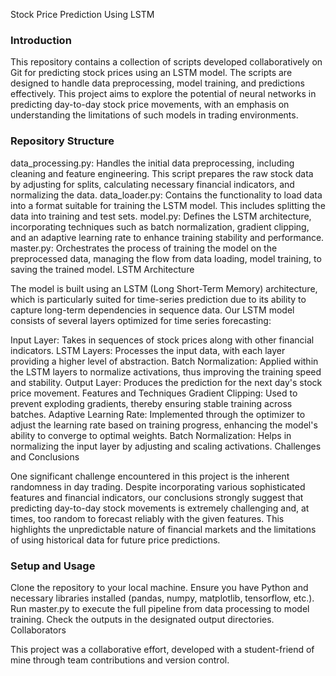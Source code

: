 Stock Price Prediction Using LSTM

### Introduction

This repository contains a collection of scripts developed collaboratively on Git for predicting stock prices using an LSTM model. The scripts are designed to handle data preprocessing, model training, and predictions effectively. This project aims to explore the potential of neural networks in predicting day-to-day stock price movements, with an emphasis on understanding the limitations of such models in trading environments.

### Repository Structure

data_processing.py: Handles the initial data preprocessing, including cleaning and feature engineering. This script prepares the raw stock data by adjusting for splits, calculating necessary financial indicators, and normalizing the data.
data_loader.py: Contains the functionality to load data into a format suitable for training the LSTM model. This includes splitting the data into training and test sets.
model.py: Defines the LSTM architecture, incorporating techniques such as batch normalization, gradient clipping, and an adaptive learning rate to enhance training stability and performance.
master.py: Orchestrates the process of training the model on the preprocessed data, managing the flow from data loading, model training, to saving the trained model.
LSTM Architecture

The model is built using an LSTM (Long Short-Term Memory) architecture, which is particularly suited for time-series prediction due to its ability to capture long-term dependencies in sequence data. Our LSTM model consists of several layers optimized for time series forecasting:

Input Layer: Takes in sequences of stock prices along with other financial indicators.
LSTM Layers: Processes the input data, with each layer providing a higher level of abstraction.
Batch Normalization: Applied within the LSTM layers to normalize activations, thus improving the training speed and stability.
Output Layer: Produces the prediction for the next day's stock price movement.
Features and Techniques
Gradient Clipping: Used to prevent exploding gradients, thereby ensuring stable training across batches.
Adaptive Learning Rate: Implemented through the optimizer to adjust the learning rate based on training progress, enhancing the model's ability to converge to optimal weights.
Batch Normalization: Helps in normalizing the input layer by adjusting and scaling activations.
Challenges and Conclusions

One significant challenge encountered in this project is the inherent randomness in day trading. Despite incorporating various sophisticated features and financial indicators, our conclusions strongly suggest that predicting day-to-day stock movements is extremely challenging and, at times, too random to forecast reliably with the given features. This highlights the unpredictable nature of financial markets and the limitations of using historical data for future price predictions.

### Setup and Usage

Clone the repository to your local machine.
Ensure you have Python and necessary libraries installed (pandas, numpy, matplotlib, tensorflow, etc.).
Run master.py to execute the full pipeline from data processing to model training.
Check the outputs in the designated output directories.
Collaborators

This project was a collaborative effort, developed with a student-friend of mine through team contributions and version control.

